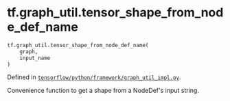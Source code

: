 <div itemscope itemtype="http://developers.google.com/ReferenceObject">
<meta itemprop="name" content="tf.graph_util.tensor_shape_from_node_def_name" />
</div>

# tf.graph_util.tensor_shape_from_node_def_name

``` python
tf.graph_util.tensor_shape_from_node_def_name(
    graph,
    input_name
)
```



Defined in [`tensorflow/python/framework/graph_util_impl.py`](https://www.tensorflow.org/code/tensorflow/python/framework/graph_util_impl.py).

Convenience function to get a shape from a NodeDef's input string.